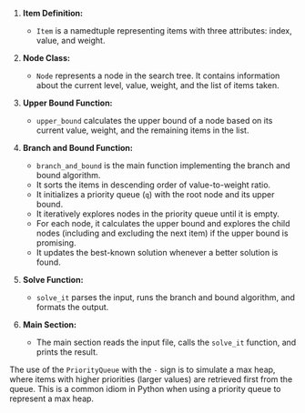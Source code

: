 1. **Item Definition:**
   - `Item` is a namedtuple representing items with three attributes: index, value, and weight.

2. **Node Class:**
   - `Node` represents a node in the search tree. It contains information about the current level, value, weight, and the list of items taken.

3. **Upper Bound Function:**
   - `upper_bound` calculates the upper bound of a node based on its current value, weight, and the remaining items in the list.

4. **Branch and Bound Function:**
   - `branch_and_bound` is the main function implementing the branch and bound algorithm.
   - It sorts the items in descending order of value-to-weight ratio.
   - It initializes a priority queue (`q`) with the root node and its upper bound.
   - It iteratively explores nodes in the priority queue until it is empty.
   - For each node, it calculates the upper bound and explores the child nodes (including and excluding the next item) if the upper bound is promising.
   - It updates the best-known solution whenever a better solution is found.

5. **Solve Function:**
   - `solve_it` parses the input, runs the branch and bound algorithm, and formats the output.

6. **Main Section:**
   - The main section reads the input file, calls the `solve_it` function, and prints the result.

The use of the `PriorityQueue` with the `-` sign is to simulate a max heap, where items with higher priorities (larger values) are retrieved first from the queue. This is a common idiom in Python when using a priority queue to represent a max heap.